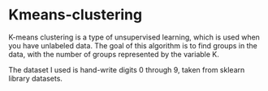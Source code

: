 # Kmeans-clustering
K-means clustering is a type of unsupervised learning, which is used when you have unlabeled data. The goal of this algorithm is to find groups in the data, with the number of groups represented by the variable K.

The dataset I used is hand-write digits 0 through 9, taken from sklearn library datasets.

